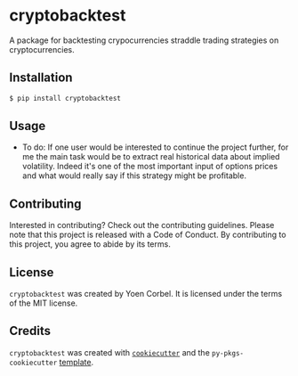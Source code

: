 # cryptobacktest

A package for backtesting crypocurrencies straddle trading strategies on cryptocurrencies.

## Installation

```bash
$ pip install cryptobacktest
```

## Usage

- To do: If one user would be interested to continue the project further, for me the main task would be to extract real historical data about implied volatility. Indeed it's one of the most important input of options prices and what would really say if this strategy might be profitable.

## Contributing

Interested in contributing? Check out the contributing guidelines. Please note that this project is released with a Code of Conduct. By contributing to this project, you agree to abide by its terms.

## License

`cryptobacktest` was created by Yoen Corbel. It is licensed under the terms of the MIT license.

## Credits

`cryptobacktest` was created with [`cookiecutter`](https://cookiecutter.readthedocs.io/en/latest/) and the `py-pkgs-cookiecutter` [template](https://github.com/py-pkgs/py-pkgs-cookiecutter).
